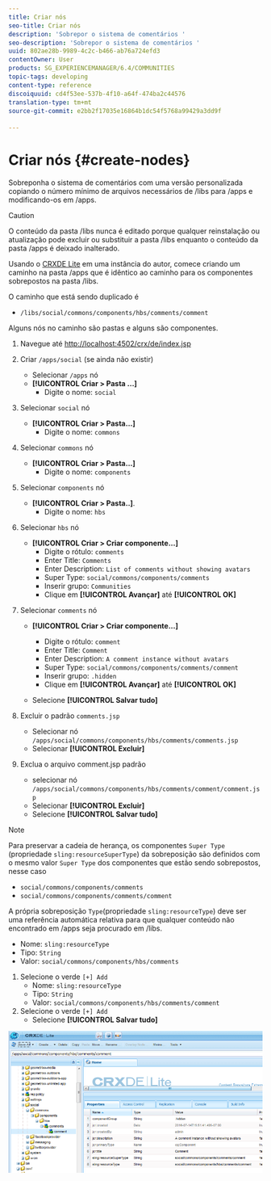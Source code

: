 ```yaml
---
title: Criar nós
seo-title: Criar nós
description: 'Sobrepor o sistema de comentários '
seo-description: 'Sobrepor o sistema de comentários '
uuid: 802ae28b-9989-4c2c-b466-ab76a724efd3
contentOwner: User
products: SG_EXPERIENCEMANAGER/6.4/COMMUNITIES
topic-tags: developing
content-type: reference
discoiquuid: cd4f53ee-537b-4f10-a64f-474ba2c44576
translation-type: tm+mt
source-git-commit: e2bb2f17035e16864b1dc54f5768a99429a3dd9f

---
```



# Criar nós {#create-nodes}

Sobreponha o sistema de comentários com uma versão personalizada copiando o número mínimo de arquivos necessários de /libs para /apps e modificando-os em /apps.

>[!CAUTION]
>
>O conteúdo da pasta /libs nunca é editado porque qualquer reinstalação ou atualização pode excluir ou substituir a pasta /libs enquanto o conteúdo da pasta /apps é deixado inalterado.

Usando o [CRXDE Lite](../../help/sites-developing/developing-with-crxde-lite.md) em uma instância do autor, comece criando um caminho na pasta /apps que é idêntico ao caminho para os componentes sobrepostos na pasta /libs.

O caminho que está sendo duplicado é

* `/libs/social/commons/components/hbs/comments/comment`

Alguns nós no caminho são pastas e alguns são componentes.

1. Navegue até [http://localhost:4502/crx/de/index.jsp](http://localhost:4502/crx/de/index.jsp)
1. Criar `/apps/social` (se ainda não existir)
   * Selecionar `/apps` nó
   * **[!UICONTROL Criar > Pasta ...]**
      * Digite o nome: `social`
1. Selecionar `social` nó
   * **[!UICONTROL Criar > Pasta...]**
      * Digite o nome: `commons`
1. Selecionar `commons` nó
   * **[!UICONTROL Criar > Pasta...]**
      * Digite o nome: `components`
1. Selecionar `components` nó
   * **[!UICONTROL Criar > Pasta..]**.
      * Digite o nome: `hbs`
1. Selecionar `hbs` nó
   * **[!UICONTROL Criar > Criar componente...]**
      * Digite o rótulo: `comments`
      * Enter Title: `Comments`
      * Enter Description: `List of comments without showing avatars`
      * Super Type: `social/commons/components/comments`
      * Inserir grupo: `Communities`
      * Clique em **[!UICONTROL Avançar]** até **[!UICONTROL OK]**
1. Selecionar `comments` nó

   * **[!UICONTROL Criar > Criar componente...]**

      * Digite o rótulo: `comment`
      * Enter Title: `Comment`
      * Enter Description: `A comment instance without avatars`
      * Super Type: `social/commons/components/comments/comment`
      * Inserir grupo: `.hidden`
      * Clique em **[!UICONTROL Avançar]** até **[!UICONTROL OK]**
   * Selecione **[!UICONTROL Salvar tudo]**
1. Excluir o padrão `comments.jsp`
   * Selecionar nó `/apps/social/commons/components/hbs/comments/comments.jsp`
   * Selecionar **[!UICONTROL Excluir]**
1. Exclua o arquivo comment.jsp padrão
   * selecionar nó `/apps/social/commons/components/hbs/comments/comment/comment.jsp`
   * Selecionar **[!UICONTROL Excluir]**
   * Selecione **[!UICONTROL Salvar tudo]**

>[!NOTE]
>
>Para preservar a cadeia de herança, os componentes `Super Type` (propriedade `sling:resourceSuperType`) da sobreposição são definidos com o mesmo valor `Super Type` dos componentes que estão sendo sobrepostos, nesse caso
>
>* `social/commons/components/comments`
>* `social/commons/components/comments/comment`
>



A própria sobreposição `Type`(propriedade `sling:resourceType`) deve ser uma referência automática relativa para que qualquer conteúdo não encontrado em /apps seja procurado em /libs.
* Nome: `sling:resourceType`
* Tipo: `String`
* Valor: `social/commons/components/hbs/comments`

1. Selecione o verde `[+] Add`
   * Nome: `sling:resourceType`
   * Tipo: `String`
   * Valor: `social/commons/components/hbs/comments/comment`
1. Selecione o verde `[+] Add`
   * Selecione **[!UICONTROL Salvar tudo]**

![chlimage_1-4](assets/chlimage_1-4.png)

